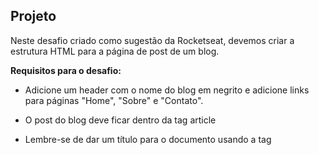 ## Projeto

Neste desafio criado como sugestão da Rocketseat, devemos criar a estrutura HTML para a página de post de um blog.

**Requisitos para o desafio:**

- Adicione um header com o nome do blog em negrito e adicione links para páginas "Home", "Sobre" e "Contato".

- O post do blog deve ficar dentro da tag article

- Lembre-se de dar um título para o documento usando a tag <title>

**A estrutura do post**

- Adicione um **título** para o post

**O post deve ter:**

- Uma imagem. Para que a imagem não fique muito grande, você pode usar o atributo width adicionando uma largura de 400px.

- Adicione uma citação

- Crie mínimo 3 parágrafos (você pode usar o `lorem` para criar o texto dos parágrafos)

- Adicione também um separador `<hr>`

- Adicione um `aside` com as informações sobre o autor do post:

  - data da postagem
  - adicione uma imagem do autor
  - nome do autor
  - um pequeno texto sobre o autor

- Ao finalizar, o resultado será parecido com o da imagem abaixo:

<img src="./assets/images/modelo.png" align="left">
